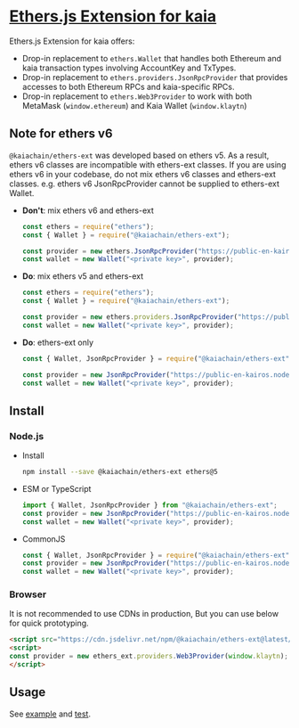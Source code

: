 # [Ethers.js Extension for kaia](https://docs.kaia.io/references/sdk/ethers-ext-prior-v1-0-1/getting-started)

Ethers.js Extension for kaia offers:

- Drop-in replacement to `ethers.Wallet` that handles both Ethereum and kaia transaction types
  involving AccountKey and TxTypes.
- Drop-in replacement to `ethers.providers.JsonRpcProvider` that provides accesses to both Ethereum RPCs and
  kaia-specific RPCs.
- Drop-in replacement to `ethers.Web3Provider` to work with both MetaMask (`window.ethereum`) and Kaia Wallet (`window.klaytn`)

## Note for ethers v6

`@kaiachain/ethers-ext` was developed based on ethers v5. As a result, ethers v6 classes are incompatible with ethers-ext classes. If you are using ethers v6 in your codebase, do not mix ethers v6 classes and ethers-ext classes. e.g. ethers v6 JsonRpcProvider cannot be supplied to ethers-ext Wallet.

- **Don't**: mix ethers v6 and ethers-ext
    ```js
    const ethers = require("ethers");
    const { Wallet } = require("@kaiachain/ethers-ext");

    const provider = new ethers.JsonRpcProvider("https://public-en-kairos.node.kaia.io");
    const wallet = new Wallet("<private key>", provider);
    ```
- **Do**: mix ethers v5 and ethers-ext
    ```js
    const ethers = require("ethers");
    const { Wallet } = require("@kaiachain/ethers-ext");

    const provider = new ethers.providers.JsonRpcProvider("https://public-en-kairos.node.kaia.io");
    const wallet = new Wallet("<private key>", provider);
    ```
- **Do**: ethers-ext only
    ```js
    const { Wallet, JsonRpcProvider } = require("@kaiachain/ethers-ext");

    const provider = new JsonRpcProvider("https://public-en-kairos.node.kaia.io");
    const wallet = new Wallet("<private key>", provider);
    ```

## Install

### Node.js

- Install
    ```sh
    npm install --save @kaiachain/ethers-ext ethers@5
    ```
- ESM or TypeScript
    ```ts
    import { Wallet, JsonRpcProvider } from "@kaiachain/ethers-ext";
    const provider = new JsonRpcProvider("https://public-en-kairos.node.kaia.io");
    const wallet = new Wallet("<private key>", provider);
    ```
- CommonJS
    ```js
    const { Wallet, JsonRpcProvider } = require("@kaiachain/ethers-ext");
    const provider = new JsonRpcProvider("https://public-en-kairos.node.kaia.io");
    const wallet = new Wallet("<private key>", provider);
    ```

### Browser

It is not recommended to use CDNs in production, But you can use below for quick prototyping.

```html
<script src="https://cdn.jsdelivr.net/npm/@kaiachain/ethers-ext@latest/dist/ethers-ext.bundle.js"></script>
<script>
const provider = new ethers_ext.providers.Web3Provider(window.klaytn);
</script>
```

## Usage

See [example](./example) and [test](./test).